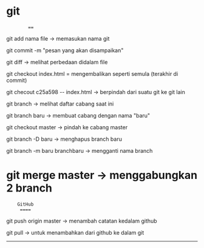 # git
            ==
git add nama file -> memasukan nama git

git commit -m "pesan yang akan disampaikan"

git diff -> melihat perbedaan didalam file

git checkout index.html 
= mengembalikan seperti semula (terakhir di commit)

git checout c25a598 -- index.html 
-> berpindah dari suatu git ke git lain

git branch 
-> melihat daftar cabang saat ini

git branch baru
-> membuat cabang dengan nama "baru"

git checkout master
-> pindah ke cabang master

git branch -D baru
-> menghapus branch baru

git branch -m baru branchbaru
-> mengganti nama branch

git merge master
-> menggabungkan 2 branch
==
		GitHub
		 ====
git push origin master
-> menambah catatan kedalam github

git pull 
-> untuk menambahkan dari github ke dalam git



------------
